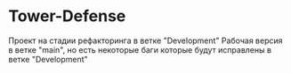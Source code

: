# Tower-Defense
Проект на стадии рефакторинга в ветке "Development"
Рабочая версия в ветке "main", но есть некоторые баги которые будут исправлены в ветке "Development"

